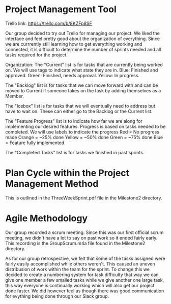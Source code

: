 # Project Management Tool

Trello link: https://trello.com/b/8KZFp8SF

Our group decided to try out Trello for managing our project. 
We liked the interface and feel pretty good about the organization of everything.
Since we are currrently still learning how to get everything working and connected,
it is difficult to determine the number of sprints needed and all tasks required 
for the project.

Organization:
The "Current" list is for tasks that are currently being worked on. 
We will use tags to indicate what state they are in.
Blue: Finished and approved. 
Green: Finished, needs approval.
Yellow: In progress.

The "Backlog" list is for tasks that we can move forward with and can 
be moved to Current if someone takes on the task by adding themselves as a Member.

The "Icebox" list is for tasks that we will eventually need to address but 
have to wait on. These can either go to the Backlog or the Current list.

The "Feature Progress" list is to indicate how far we are along for implementing our desired features. Progress is based on tasks needed to be completed. We will use labels to indicate the progress
Red = No progress made
Orange = ~25% done
Yellow = ~50% done
Green = ~75% done
Blue = Feature fully implemented

The "Completed Tasks" list is for tasks we finished in past sprints. 

# Plan Cycle within the Project Management Method 

This is outlined in the ThreeWeekSprint.pdf file in the Milestone2 directory.

# Agile Methodology

Our group recorded a scrum meeting. Since this was our first official scrum meeting, 
we didn't have a lot to say on past work so it ended fairly early. This recording is 
the GroupScrum.m4a file found in the Milestone2 directory. 

As for our group retrospective, we felt that some of the tasks assigned were fairly 
easily accomplished while others weren't. This caused an uneven distribusion of work 
within the team for the sprint. To change this we decided to create a numbering system 
for task difficulty that way we can give one member a few smalled tasks while we give 
another one large task, this way everyone is continually working which will also get 
our project done faster. We did however feel as though there was good communication 
for evything being done through our Slack group.
